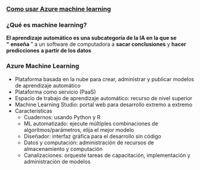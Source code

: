 ### [Como usar Azure machine learning](https://youtu.be/8aMzR8iaB9s?list=PLGjZwEtPN7j-Q59JYso3L4_yoCjj2syrM&t=126)
### ¿Qué es machine learning?
**El aprendizaje automático es una subcategoría de la IA en la que se “** **enseña** ” a un software de computadora a **sacar conclusiones** y **hacer predicciones** **a partir de los datos**

### Azure Machine Learning
-   Plataforma basada en la nube para crear, administrar y publicar modelos de aprendizaje automático
-   Plataforma como servicio (PaaS)
-   Espacio de trabajo de aprendizaje automático: recurso de nivel superior
-   Machine Learning Studio: portal web para desarrollo extremo a extremo
-   Características
    -   Cuadernos: usando Python y R
    -   ML automatizado: ejecute múltiples combinaciones de algoritmos/parámetros, elija el mejor modelo
    -   Diseñador: interfaz gráfica para el desarrollo sin código
    -   Datos y computación: administración de recursos de almacenamiento y computación
    -   Canalizaciones: orqueste tareas de capacitación, implementación y administración de modelos